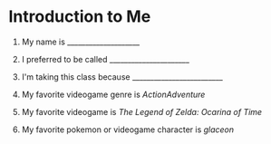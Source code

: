 # Introduction to Me

1. My name is ____________________

1. I preferred to be called ______________________

1. I'm taking this class because _________________________

1. My favorite videogame genre is *ActionAdventure*

1. My favorite videogame is *The Legend of Zelda: Ocarina of Time*

1. My favorite pokemon or videogame character is *glaceon*

